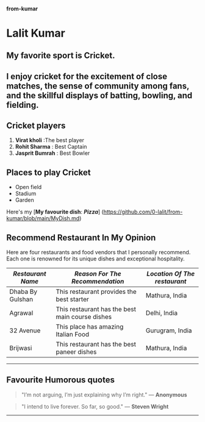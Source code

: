 #### from-kumar
# Lalit Kumar
## My favorite sport is Cricket.
 I enjoy cricket for the **excitement of close matches**, the sense of community among fans, and **the skillful displays of batting, bowling, and fielding.**
 ---
 ## Cricket players
 1. **Virat kholi** :The best player
 2. **Rohit Sharma** : Best Captain
 3. **Jasprit Bumrah** : Best Bowler
 ## Places to play Cricket
* Open field
* Stadium
* Garden

Here's my [**My favourite dish**: ***Pizza***] (https://github.com/0-lalit/from-kumar/blob/main/MyDish.md) 
## Recommend Restaurant In My Opinion
Here are four restaurants and food vendors that I personally recommend. Each one is renowned for its unique dishes and exceptional hospitality. 

| *Restaurant Name*   |  *Reason For The Recommendation*   |  *Location Of The restaurant*  |
|-----------------------|--------------------------------------|----------------------------------|
|Dhaba By Gulshan       | This restaurant provides the best starter | Mathura, India             |
| Agrawal    | This restaurant has the best main course dishes| Delhi, India           |
|    32 Avenue          | This place has amazing Italian Food | Gurugram, India  |
| Brijwasi | This restaurant has the best paneer dishes | Mathura, India               |

---
## Favourite Humorous quotes
> "I’m not arguing, I’m just explaining why I’m right." — **Anonymous**

>"I intend to live forever. So far, so good." — **Steven Wright**

----